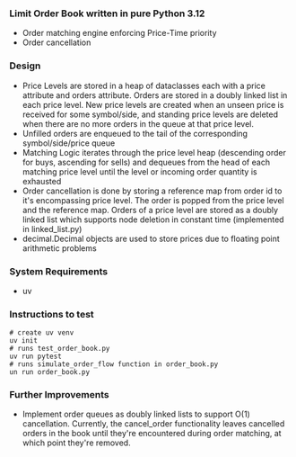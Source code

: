 ### Limit Order Book written in pure Python 3.12

- Order matching engine enforcing Price-Time priority
- Order cancellation

### Design
- Price Levels are stored in a heap of dataclasses each with a price attribute and orders attribute. Orders are stored in a doubly linked list in each price level. New price levels are created when an unseen price is received for some symbol/side, and standing price levels are deleted when there are no more orders in the queue at that price level.
- Unfilled orders are enqueued to the tail of the corresponding symbol/side/price queue
- Matching Logic iterates through the price level heap (descending order for buys, ascending for sells) and dequeues from the head of each matching price level until the level or incoming order quantity is exhausted
- Order cancellation is done by storing a reference map from order id to it's encompassing price level. The order is popped from the price level and the reference map. Orders of a price level are stored as a doubly linked list which supports node deletion in constant time (implemented in linked_list.py)
- decimal.Decimal objects are used to store prices due to floating point arithmetic problems

### System Requirements
- uv
### Instructions to test
```
# create uv venv
uv init
# runs test_order_book.py
uv run pytest
# runs simulate_order_flow function in order_book.py
un run order_book.py
```

### Further Improvements
- Implement order queues as doubly linked lists to support O(1) cancellation. Currently, the cancel_order functionality leaves cancelled orders in the book until they're encountered during order matching, at which point they're removed.
